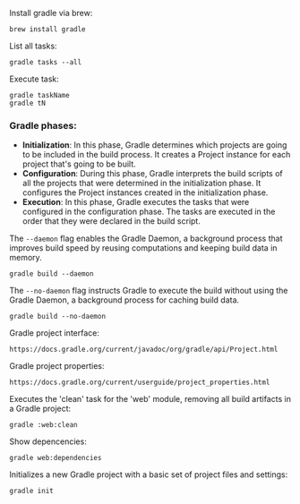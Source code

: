 Install gradle via brew:
```
brew install gradle
```
List all tasks:
```
gradle tasks --all
```
Execute task:
```
gradle taskName
gradle tN
```

### Gradle phases:
- **Initialization**: In this phase, Gradle determines which projects are going to be included in the build process. It creates a Project instance for each project that's going to be built.
- **Configuration**: During this phase, Gradle interprets the build scripts of all the projects that were determined in the initialization phase. It configures the Project instances created in the initialization phase.
- **Execution**: In this phase, Gradle executes the tasks that were configured in the configuration phase. The tasks are executed in the order that they were declared in the build script.

The `--daemon` flag enables the Gradle Daemon, a background process that improves build speed by reusing computations and keeping build data in memory.
```
gradle build --daemon
```
The `--no-daemon` flag instructs Gradle to execute the build without using the Gradle Daemon, a background process for caching build data.
```
gradle build --no-daemon
```
Gradle project interface:
```
https://docs.gradle.org/current/javadoc/org/gradle/api/Project.html
```
Gradle project properties:
```
https://docs.gradle.org/current/userguide/project_properties.html
```
Executes the 'clean' task for the 'web' module, removing all build artifacts in a Gradle project:
```
gradle :web:clean
```
Show depencencies:
```
gradle web:dependencies
```
Initializes a new Gradle project with a basic set of project files and settings:
```
gradle init
```
